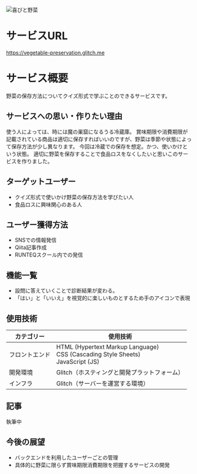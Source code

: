 ![喜びと野菜](https://cdn.glitch.global/ab084784-c4a3-4722-80d0-0643af950a89/dbd961c9-c81c-4b8a-a12b-620900a2550a.%E5%96%9C%E3%81%B3%E3%81%A8%E9%87%8E%E8%8F%9C.jpg?v=1727744546830)

# サービスURL
https://vegetable-preservation.glitch.me

# サービス概要
野菜の保存方法についてクイズ形式で学ぶことのできるサービスです。


## サービスへの思い・作りたい理由
使う人によっては、時には魔の巣窟になるうる冷蔵庫。
賞味期限や消費期限が記載されている商品は適切に保存すればいいのですが、野菜は季節や状態によって保存方法が少し異なります。
今回は冷蔵での保存を想定。かつ、使いかけという状態。
適切に野菜を保存することで食品ロスをなくしたいと思いこのサービスを作りました。


## ターゲットユーザー
- クイズ形式で使いかけ野菜の保存方法を学びたい人
- 食品ロスに興味関心のある人


## ユーザー獲得方法
- SNSでの情報発信
- Qiita記事作成
- RUNTEQスクール内での発信


## 機能一覧
- 設問に答えていくことで診断結果が変わる。
- 「はい」と「いいえ」を視覚的に楽しいものとするため手のアイコンで表現


## 使用技術
| カテゴリー     | 使用技術                                                                            | 
| -------------- | ----------------------------------------------------------------------------------- | 
| フロントエンド | HTML (Hypertext Markup Language)<br>CSS (Cascading Style Sheets)<br>JavaScript (JS) | 
| 開発環境       | Glitch（ホスティングと開発プラットフォーム）                                        | 
| インフラ       | Glitch（サーバーを運営する環境）                                                    | 


## 記事
執筆中

## 今後の展望
- バックエンドを利用したユーザーごとの管理
- 具体的に野菜に限らず賞味期限消費期限を把握するサービスの開発

